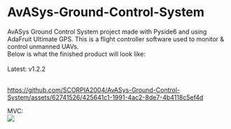 # AvASys-Ground-Control-System
AvASys Ground Control System project made with Pyside6 and using AdaFruit Ultimate GPS. This is a flight controller software used to monitor & control unmanned UAVs.
<br>Below is what the finished product will look like:
<br>
<br>Latest: v1.2.2
<br>
<br>
<!--<img src="v1.2.2.png">-->

https://github.com/SCORPIA2004/AvASys-Ground-Control-System/assets/62741526/425641c1-1991-4ac2-8de7-4b4118c5ef4d



MVC:<br>
[![](https://mermaid.ink/img/pako:eNp1k9GOojAUhl-FdGNINmgQFYSLSWbcbOZivWKzk8yyIZUesBFaUoozjvHdtxQFHB1IoP2__5we6OkRJZwACtBodIyYYVBGZWDooWGYcgsFmIFhbnAFpjVU_2BB8SaHyuzsCpWCFlgcVjznoon75ixni7l_Ce0dv-Fd9q40TW8tT1wQEEPTzJk5A19OGQyxP517A1xBwhm5qsa23altDzwShKRXlqaUFp-al3qcRqOINXclsYQfFGcCF-O907r-fv9njMcPxuMeh4cq3k8nzuSMriRtehG4LEG0-Dxpo2sJTNJELXALn3kBzfo6Z2_U7BfPYvoFC2nG4rq8hDZpep3X8pO84kXxSXrCNRFdTZ28xpTFa2D1JXUnaPwzp9lWxgRLfA-HIJuibsGKs5Rm98gz5N1nDLKfiynvg_M8VLtW3Xc8EhKvsdiBUAZkoQJEgSlRp0F3dIR0p0coUEPVSLsIWa2-wckuE7xmpIVvW6p-ElK9orLgWvLwwBIUSFGDheqS9H2DghTnlVJLzFBwRO8osC10QIHrTha27Tn-Yrr0XHt5stAH58pvT_z28hzPcxx_7loICJVcrNuTqw-wTviqA_QCp_-lBite?type=png)](https://mermaid.live/edit#pako:eNp1k9GOojAUhl-FdGNINmgQFYSLSWbcbOZivWKzk8yyIZUesBFaUoozjvHdtxQFHB1IoP2__5we6OkRJZwACtBodIyYYVBGZWDooWGYcgsFmIFhbnAFpjVU_2BB8SaHyuzsCpWCFlgcVjznoon75ixni7l_Ce0dv-Fd9q40TW8tT1wQEEPTzJk5A19OGQyxP517A1xBwhm5qsa23altDzwShKRXlqaUFp-al3qcRqOINXclsYQfFGcCF-O907r-fv9njMcPxuMeh4cq3k8nzuSMriRtehG4LEG0-Dxpo2sJTNJELXALn3kBzfo6Z2_U7BfPYvoFC2nG4rq8hDZpep3X8pO84kXxSXrCNRFdTZ28xpTFa2D1JXUnaPwzp9lWxgRLfA-HIJuibsGKs5Rm98gz5N1nDLKfiynvg_M8VLtW3Xc8EhKvsdiBUAZkoQJEgSlRp0F3dIR0p0coUEPVSLsIWa2-wckuE7xmpIVvW6p-ElK9orLgWvLwwBIUSFGDheqS9H2DghTnlVJLzFBwRO8osC10QIHrTha27Tn-Yrr0XHt5stAH58pvT_z28hzPcxx_7loICJVcrNuTqw-wTviqA_QCp_-lBite)
